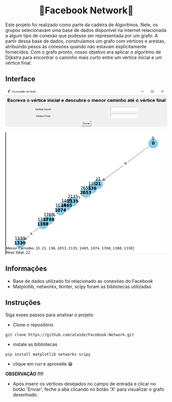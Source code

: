 
<h1 align='center'>🔷Facebook Network🔷</h1>
Este projeto foi realizado como parte da cadeira de Algoritmos. Nele, os grupos selecionavam uma base de dados disponível na internet relacionada a algum tipo de conexão que pudesse ser representada por um grafo. A partir dessa base de dados, construíamos um grafo com vértices e arestas, atribuindo pesos às conexões quando não estavam explicitamente fornecidos. Com o grafo pronto, nosso objetivo era aplicar o algoritmo de Dijkstra para encontrar o caminho mais curto entre um vértice inicial e um vértice final.


## Interface
![alt text](/assets/image.png)

![alt text](/assets/image-1.png)

## Informações

- Base de dados utilizado foi relacionado as conexões do Facebook
- Matplotlib, networkx, tkinter, scipy foram as bibliotecas utilizadas

## Instruções
Siga esses passos para analisar o projeto

- Clone o repositório

```
git clone https://github.com/ata1de/Facebook-Network.git
```
- instale as bibliotecas 
```
pip install matplotlib networkx scipy
```
- clique em run e aproveite 😁


**OBSERVAÇÃO !!!!**
- Após inserir os vértices desejados no campo de entrada e clicar no botão 'Enviar', feche a aba clicando no botão 'X' para visualizar o grafo desenhado.

